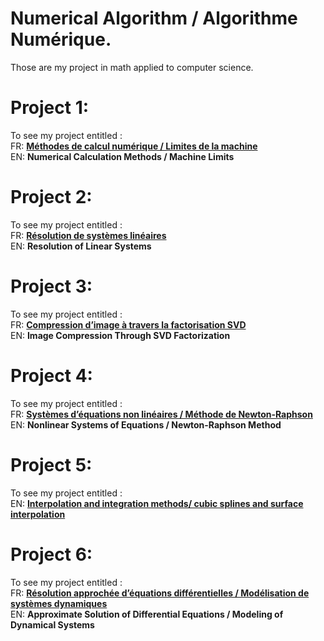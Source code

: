 # Numerical Algorithm / Algorithme Numérique. 
Those are my project in math applied to computer science.

# Project 1:
To see my project entitled :<br>
FR: [**Méthodes de calcul numérique / Limites de la machine**](Project_1.pdf) <br>
EN: **Numerical Calculation Methods / Machine Limits** 

# Project 2:
To see my project entitled :<br>
FR: [**Résolution de systèmes linéaires**](Project_2.pdf)<br>
EN: **Resolution of Linear Systems**

# Project 3:
To see my project entitled :<br>
FR: [**Compression d’image à travers la factorisation SVD**](Project_3.pdf)<br>
EN: **Image Compression Through SVD Factorization**

# Project 4:
To see my project entitled :<br>
FR: [**Systèmes d’équations non linéaires / Méthode de Newton-Raphson**](Project_4.pdf) <br>
EN: **Nonlinear Systems of Equations / Newton-Raphson Method**

# Project 5:
To see my project entitled :<br>
EN: [**Interpolation and integration methods/ cubic splines and surface interpolation**](Project_5.pdf)

# Project 6:
To see my project entitled :<br>
FR: [**Résolution approchée d’équations différentielles / Modélisation de systèmes dynamiques**](Project_6.pdf)<br>
EN: **Approximate Solution of Differential Equations / Modeling of Dynamical Systems**
